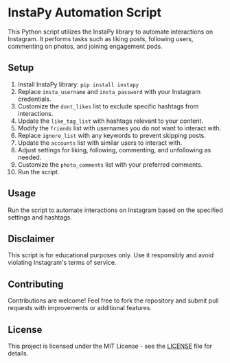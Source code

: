 # InstaPy Automation Script

This Python script utilizes the InstaPy library to automate interactions on Instagram. It performs tasks such as liking posts, following users, commenting on photos, and joining engagement pods.

## Setup

1. Install InstaPy library: `pip install instapy`
2. Replace `insta_username` and `insta_password` with your Instagram credentials.
3. Customize the `dont_likes` list to exclude specific hashtags from interactions.
4. Update the `like_tag_list` with hashtags relevant to your content.
5. Modify the `friends` list with usernames you do not want to interact with.
6. Replace `ignore_list` with any keywords to prevent skipping posts.
7. Update the `accounts` list with similar users to interact with.
8. Adjust settings for liking, following, commenting, and unfollowing as needed.
9. Customize the `photo_comments` list with your preferred comments.
10. Run the script.

## Usage

Run the script to automate interactions on Instagram based on the specified settings and hashtags.

## Disclaimer

This script is for educational purposes only. Use it responsibly and avoid violating Instagram's terms of service.

## Contributing

Contributions are welcome! Feel free to fork the repository and submit pull requests with improvements or additional features.

## License

This project is licensed under the MIT License - see the [LICENSE](LICENSE) file for details.
